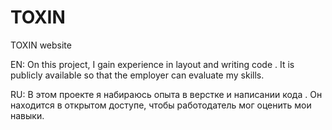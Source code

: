 # TOXIN
TOXIN website


EN: On this project, I gain experience in layout and writing code . It is publicly available so that the employer can evaluate my skills.

RU: В этом проекте я набираюсь опыта в верстке и написании кода . Он находится в открытом доступе, чтобы работодатель мог оценить мои навыки.
